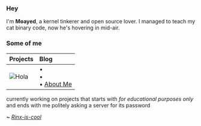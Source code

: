### Hey

I'm **Moayed**, a kernel tinkerer and open source lover. I managed to teach my cat binary code, now he's hovering in mid-air.

### Some of me
|     **Projects**     |      **Blog**        |
| :-------------------- | :-------------------- |
| ![Hola](https://github.com/user-attachments/assets/142af165-c734-44f5-adce-40a3590c15ff) |<!-- blog starts -->• [](https://SinMaven.github.io/C-what-you-dont-see/intro.html)<br>• [](https://SinMaven.github.io/C-what-you-dont-see/hello-world.html)<br>• [About Me](https://SinMaven.github.io/about.html)<!-- blog ends --> 

currently working on projects that starts with _for educational purposes only_ and ends with me politely asking a server for its password

**~** [_Rinx-is-cool_](https://0xrinx.github.io/)
